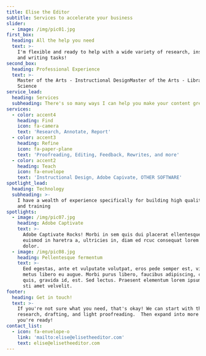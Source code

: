 ```yaml
---
title: Elise the Editor
subtitle: Services to accelerate your business
slider:
  - image: /img/pic01.jpg
first_box:
  heading: All the help you need
  text: >-
    I'm flexible and ready to help with a wide variety of research, instruction,
    and writing tasks!
second_box:
  heading: Professional Experience
  text: >-
    Master of the Arts - Instructional DesignMaster of the Arts - Library
    Science
service_lead:
  heading: Services
  subheading: There's so many ways I can help you make your content great2!
services:
  - color: accent4
    heading: Find
    icon: fa-camera
    text: 'Research, Annotate, Report'
  - color: accent3
    heading: Refine
    icon: fa-paper-plane
    text: 'Proofreading, Editing, Feedback, Rewrites, and more'
  - color: accent2
    heading: Teach
    icon: fa-envelope
    text: 'Instructional Design, Adobe Capivate, OTHER SOFTWARE'
spotlight_lead:
  heading: Technology
  subheading: >-
    I have a wealth of experience specifically for building high quality content
    and training
spotlights:
  - image: /img/pic07.jpg
    heading: Adobe Captivate
    text: >-
      Adobe Captivate Rocks! Morbi in sem quis dui placerat ellentesque odio nisi
      euismod in haretra a, ultricies in, diam ed rcuc consequat lorem ipsum
      dolor.
  - image: /img/pic08.jpg
    heading: Pellentesque fermentum
    text: >-
      Eed egestas, ante et vulputate volutpat, eros pede semper est, vitae luctus
      metus libero eu augue. Morbi purus libero, faucibus adipiscing, commodo
      quis, gravida id, est. Sed lectus. Praesent elementum lorem ipsum blandid
      sti amet velvelit.
footer:
  heading: Get in touch!
  text: >-
    If you're not sure what you need, that's okay! We can start with the basics:
    research, drafting, and light proofreading.  Then expand into more when
    you're ready!
contact_list:
  - icon: fa-envelope-o
    link: 'mailto:elise@elisetheeditor.com'
    text: elise@elisetheeditor.com
---
```

